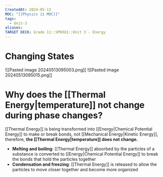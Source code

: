```yaml
---
CreatedAt: 2024-05-13
MOC: "[[Physics 11 MOC]]"
tags:
  - Unit-3
aliases: 
TARGET DECK: Grade 11::SPH3U1::Unit 3 - Energy
---
```


# Changing States

![[Pasted image 20240513095003.png]]
![[Pasted image 20240513095015.png]]

# Why does the [[Thermal Energy|temperature]] not change during phase changes?
[[Thermal Energy]] is being transformed into [[Energy|Chemical Potential Energy]] to make or break bonds, not [[Mechanical Energy|Kinetic Energy]], therefore, **the [[Thermal Energy|temperature]] does not change.**

- **Melting and boiling**: [[Thermal Energy]] absorbed by the particles of a substance is converted to [[Energy|Chemical Potential Energy]] to break the bonds that hold the particles together
- **Condensation and freezing**: [[Thermal Energy]] is released to allow the particles to move closer together and become more organized
<!--ID: 1715686690945-->
